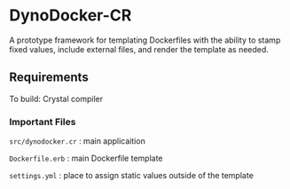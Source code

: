# DynoDocker-CR

A prototype framework for templating Dockerfiles with the ability to stamp fixed values, include external files, and render the template as needed.

## Requirements

To build: Crystal compiler

### Important Files

``` src/dynodocker.cr ``` : main applicaition

```Dockerfile.erb``` : main Dockerfile template

```settings.yml``` : place to assign static values outside of the template
